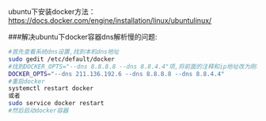 ubuntu下安装docker方法：
https://docs.docker.com/engine/installation/linux/ubuntulinux/

###解决ubuntu下docker容器dns解析慢的问题:
```sh
#首先查看系统dns设置,找到本机dns地址
sudo gedit /etc/default/docker
#找到DOCKER_OPTS="--dns 8.8.8.8 --dns 8.8.4.4"项,将前面的注释和ip地址改为刚才查看到的dns地址.
DOCKER_OPTS="--dns 211.136.192.6 --dns 8.8.8.8 --dns 8.8.4.4"
#重启docker
systemctl restart docker
或者
sudo service docker restart
#然后启动docker容器
```